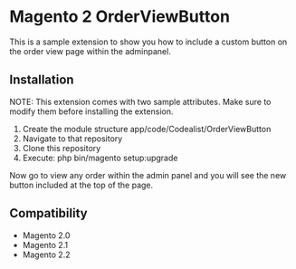 # Magento 2 OrderViewButton
This is a sample extension to show you how to include a custom button on the order view page within the adminpanel.

## Installation

NOTE:  This extension comes with two sample attributes. Make sure to modify them before installing the extension.

1. Create the module structure app/code/Codealist/OrderViewButton
2. Navigate to that repository
3. Clone this repository
4. Execute: php bin/magento setup:upgrade

Now go to view any order within the admin panel and you will see the new button included at the top of the page.

## Compatibility
- Magento 2.0
- Magento 2.1
- Magento 2.2